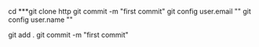 cd
***git clone http
  git commit -m "first commit"
 git config user.email ""
git config user.name ""

git add .
git commit -m "first commit"
